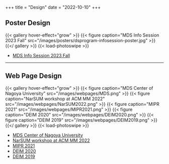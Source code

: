 +++
title = "Design"
date = "2022-10-10"
+++

## Poster Design

{{< gallery hover-effect="grow" >}}
	{{< figure caption="MDS Info Session 2023 Fall" src="/images/posters/dsprogram-infosession-poster.jpg" >}}
{{</ gallery >}}
{{< load-photoswipe >}}

- [MDS Info Session 2023 Fall](https://uploads-ssl.webflow.com/61e63a555047573da380e8d2/636a18800b47655dc7054002_dsprogram-infosession-poster.jpg)

----

## Web Page Design

{{< gallery hover-effect="grow" >}}
	{{< figure caption="MDS Center of Nagoya University" src="/images/webpages/MDS.png" >}}
	{{< figure caption="NarSUM workshop at ACM MM 2022" src="/images/webpages/NarSUM2022.png" >}}
	{{< figure caption="MIPR 2021" src="/images/webpages/MIPR2021.png" >}}
	{{< figure caption="DEIM 2020" src="/images/webpages/DEIM2020.png" >}}
	{{< figure caption="DEIM 2019" src="/images/webpages/DEIM2019.png" >}}
{{</ gallery >}}
{{< load-photoswipe >}}

- [MDS Center of Nagoya University](https://www.mds.nagoya-u.ac.jp/)
- [NarSUM workshop at ACM MM 2022](https://www.narsum.cf/)
- [MIPR 2021](https://mipr2021.org/)
- [DEIM 2020](https://db-event.jpn.org/deim2020/)
- [DEIM 2019](https://db-event.jpn.org/deim2019/)


